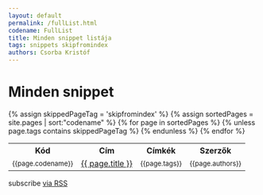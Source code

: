 ```yaml
---
layout: default
permalink: /fullList.html
codename: FullList
title: Minden snippet listája
tags: snippets skipfromindex
authors: Csorba Kristóf
---
```


<div class="home">
  <h1 class="page-heading">Minden snippet</h1>
  {% assign skippedPageTag = 'skipfromindex' %}
  <table>
    <tr><th>Kód</th><th>Cím</th><th>Címkék</th><th>Szerzők</th></tr>
    {% assign sortedPages = site.pages | sort:"codename" %}    
    {% for page in sortedPages %}
    {% unless page.tags contains skippedPageTag %}
    <tr>
      <td><small>{{page.codename}}</small></td><td><a class="post-link" href="{{ page.url | prepend: site.baseurl }}">{{ page.title }}</a></td><td><small>{{page.tags}}</small></td><td><small>{{page.authors}}</small></td>
    </tr>
    {% endunless %}
    {% endfor %}
  </table>
  <p class="rss-subscribe">subscribe <a href="{{ "/feed.xml" | prepend: site.baseurl }}">via RSS</a></p>
</div>
